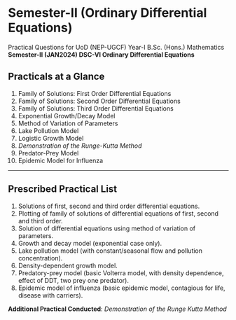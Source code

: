 # Semester-II (Ordinary Differential Equations)
Practical Questions for UoD (NEP-UGCF) Year-I B.Sc. (Hons.) Mathematics<br>
**Semester-II (JAN2024) DSC-VI Ordinary Differential Equations**

## Practicals at a Glance

<ol>
  <li>Family of Solutions: First Order Differential Equations</li>
  <li>Family of Solutions: Second Order Differential Equations</li>
  <li>Family of Solutions: Third Order Differential Equations</li>
  <li>Exponential Growth/Decay Model</li>
  <li>Method of Variation of Parameters</li>
  <li>Lake Pollution Model</li>
  <li>Logistic Growth Model</li>
  <li><i>Demonstration of the Runge-Kutta Method</i></li>
  <li>Predator-Prey Model</li>
  <li>Epidemic Model for Influenza</li>
</ol>

---

## Prescribed Practical List
<ol>
  <li>Solutions of first, second and third order differential equations.</li>
  <li>Plotting of family of solutions of differential equations of first, second and third order.</li>
  <li>Solution of differential equations using method of variation of parameters.</li>
  <li>Growth and decay model (exponential case only).</li>
  <li>Lake pollution model (with constant/seasonal flow and pollution concentration).</li>
  <li>Density-dependent growth model.</li>
  <li>Predatory-prey model (basic Volterra model, with density dependence, effect of DDT, two prey one predator).</li>
  <li>Epidemic model of influenza (basic epidemic model, contagious for life, disease with carriers).</li>
</ol>

**Additional Practical Conducted**: *Demonstration of the Runge Kutta Method*
